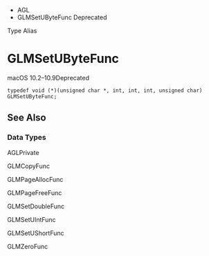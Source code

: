 

- AGL
-  GLMSetUByteFunc Deprecated

Type Alias

# GLMSetUByteFunc

macOS 10.2–10.9Deprecated

``` source
typedef void (*)(unsigned char *, int, int, int, unsigned char) GLMSetUByteFunc;
```

## See Also

### Data Types

AGLPrivate

GLMCopyFunc

GLMPageAllocFunc

GLMPageFreeFunc

GLMSetDoubleFunc

GLMSetUIntFunc

GLMSetUShortFunc

GLMZeroFunc

